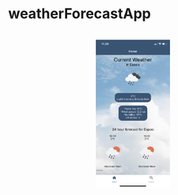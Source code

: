# weatherForecastApp
<br />
<div align="center">
  <a href="https://github.com/emiliaheikonenkoulu/weatherForecastApp">
    <img src="assets/Home.js.PNG" alt="Home.js" width="150" height="300">
  </a>
